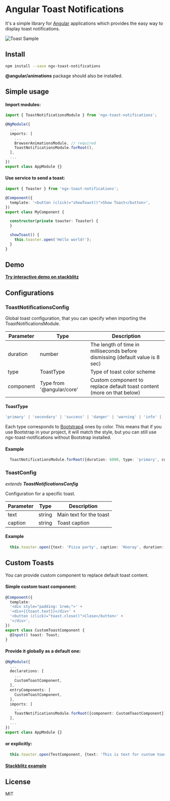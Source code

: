 # Angular Toast Notifications

It's a simple library for [Angular](https://github.com/angular/angular) applications which provides the easy way to display toast notifications.

![Toast Sample](https://i.imgur.com/yj5LT3f.png)

## Install

```bash
npm install --save ngx-toast-notifications
```
**@angular/animations** package should also be installed.

## Simple usage

#### Import modules:

```typescript
import { ToastNotificationsModule } from 'ngx-toast-notifications';

@NgModule({
  ...
  imports: [
    ...
    BrowserAnimationsModule, // required
    ToastNotificationsModule.forRoot(),
  ],
  ...
})
export class AppModule {}
```

#### Use service to send a toast:

```typescript
import { Toaster } from 'ngx-toast-notifications';

@Component({
  template: '<button (click)="showToast()">Show Toast</button>',
})
export class MyComponent {

  constructor(private toaster: Toaster) {
  }

  showToast() {
    this.toaster.open('Hello world!');
  }
}
```

## Demo

**[Try interactive demo on stackblitz](https://stackblitz.com/edit/ngx-toast-notifications?embed=1&file=app/app.component.ts&hideExplorer=1)**

## Configurations

### ToastNotificationsConfig

Global toast configuration, that you can specify when importing the ToastNotificationsModule.

| Parameter     | Type                          | Description                                                                        |
| ------------- | ----------------------------- | ---------------------------------------------------------------------------------- |
| duration      | number                        | The length of time in milliseconds before dismissing (default value is 8 sec)     |
| type          | ToastType                     | Type of toast color scheme                                                         |
| component     | Type from '@angular/core'     | Custom component to replace default toast content (more on that below)             |

#### ToastType
```typescript
'primary' | 'secondary' | 'success' | 'danger' | 'warning' | 'info' | 'light' | 'dark'
```
Each type corresponds to [Bootstrap4](https://getbootstrap.com/docs/4.0/utilities/colors/#background-color) ones by
color. This means that if you use Bootstrap in your project, it will match the style, but you can still use
ngx-toast-notifications without Bootstrap installed.

#### Example

```typescript
  ToastNotificationsModule.forRoot({duration: 6000, type: 'primary', component: MyComponent}),
```


### ToastConfig
*extends **ToastNotificationsConfig***

Configuration for a specific toast.

| Parameter     | Type                          | Description                                                                        |
| ------------- | ----------------------------- | ---------------------------------------------------------------------------------- |
| text          | string                        | Main text for the toast                                                            |
| caption       | string                        | Toast caption                                                                      |


#### Example

```typescript
  this.toaster.open({text: 'Pizza party', caption: 'Hooray', duration: 4000, type: 'primary', component: MyComponent});
```

## Custom Toasts

You can provide custom component to replace default toast content.

#### Simple custom toast component:

```typescript
@Component({
  template:
  '<div style="padding: 1rem;">' +
  '<div>{{toast.text}}</div>' +
  '<button (click)="toast.close()">Close</button>' +
  '</div>',
})
export class CustomToastComponent {
  @Input() toast: Toast;
}
```

#### Provide it globally as a default one:

```typescript
@NgModule({
  ...
  declarations: [
    ...
    CustomToastComponent,
  ],
  entryComponents: [
    CustomToastComponent,
  ],
  imports: [
    ...
    ToastNotificationsModule.forRoot({component: CustomToastComponent}),
  ],
  ...
})
export class AppModule {}
```

#### or explicitly:

```typescript
  this.toaster.open(TestComponent, {text: 'This is text for custom toast'});
```

#### [Stackblitz example](https://stackblitz.com/edit/ngx-toast-notifications-custom?embed=1&file=app/app.component.ts&hideExplorer=1)

## License

MIT
